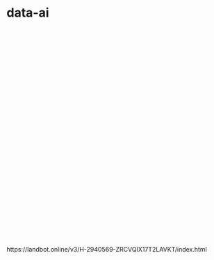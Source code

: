 # data-ai

<script SameSite="None; Secure"  type="module" src="https://cdn.landbot.io/landbot-3/landbot-3.0.0.mjs"></script>
<div id="myLandbot" style="width: 100%; height: 500px"></div>
<script type="module">
  var myLandbot = new Landbot.Container({
    container: '#myLandbot',
    configUrl: 'https://storage.googleapis.com/landbot.online/v3/H-2940569-ZRCVQIX17T2LAVKT/index.json',
  });
</script>
https://landbot.online/v3/H-2940569-ZRCVQIX17T2LAVKT/index.html 
